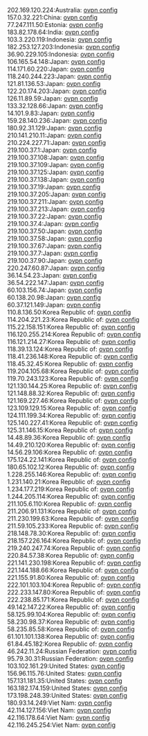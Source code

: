202.169.120.224:Australia: [ovpn config](vpn/202_169_120_224.ovpn)  
157.0.32.221:China: [ovpn config](vpn/157_0_32_221.ovpn)  
77.247.111.50:Estonia: [ovpn config](vpn/77_247_111_50.ovpn)  
183.82.178.64:India: [ovpn config](vpn/183_82_178_64.ovpn)  
103.3.220.119:Indonesia: [ovpn config](vpn/103_3_220_119.ovpn)  
182.253.127.203:Indonesia: [ovpn config](vpn/182_253_127_203.ovpn)  
36.90.229.105:Indonesia: [ovpn config](vpn/36_90_229_105.ovpn)  
106.165.54.148:Japan: [ovpn config](vpn/106_165_54_148.ovpn)  
114.171.60.220:Japan: [ovpn config](vpn/114_171_60_220.ovpn)  
118.240.244.223:Japan: [ovpn config](vpn/118_240_244_223.ovpn)  
121.81.136.53:Japan: [ovpn config](vpn/121_81_136_53.ovpn)  
122.20.174.203:Japan: [ovpn config](vpn/122_20_174_203.ovpn)  
126.11.89.59:Japan: [ovpn config](vpn/126_11_89_59.ovpn)  
133.32.128.66:Japan: [ovpn config](vpn/133_32_128_66.ovpn)  
14.101.9.83:Japan: [ovpn config](vpn/14_101_9_83.ovpn)  
159.28.140.236:Japan: [ovpn config](vpn/159_28_140_236.ovpn)  
180.92.31.129:Japan: [ovpn config](vpn/180_92_31_129.ovpn)  
210.141.210.11:Japan: [ovpn config](vpn/210_141_210_11.ovpn)  
210.224.227.71:Japan: [ovpn config](vpn/210_224_227_71.ovpn)  
219.100.37.1:Japan: [ovpn config](vpn/219_100_37_1.ovpn)  
219.100.37.108:Japan: [ovpn config](vpn/219_100_37_108.ovpn)  
219.100.37.109:Japan: [ovpn config](vpn/219_100_37_109.ovpn)  
219.100.37.125:Japan: [ovpn config](vpn/219_100_37_125.ovpn)  
219.100.37.138:Japan: [ovpn config](vpn/219_100_37_138.ovpn)  
219.100.37.19:Japan: [ovpn config](vpn/219_100_37_19.ovpn)  
219.100.37.205:Japan: [ovpn config](vpn/219_100_37_205.ovpn)  
219.100.37.211:Japan: [ovpn config](vpn/219_100_37_211.ovpn)  
219.100.37.213:Japan: [ovpn config](vpn/219_100_37_213.ovpn)  
219.100.37.22:Japan: [ovpn config](vpn/219_100_37_22.ovpn)  
219.100.37.4:Japan: [ovpn config](vpn/219_100_37_4.ovpn)  
219.100.37.50:Japan: [ovpn config](vpn/219_100_37_50.ovpn)  
219.100.37.58:Japan: [ovpn config](vpn/219_100_37_58.ovpn)  
219.100.37.67:Japan: [ovpn config](vpn/219_100_37_67.ovpn)  
219.100.37.7:Japan: [ovpn config](vpn/219_100_37_7.ovpn)  
219.100.37.90:Japan: [ovpn config](vpn/219_100_37_90.ovpn)  
220.247.60.87:Japan: [ovpn config](vpn/220_247_60_87.ovpn)  
36.14.54.23:Japan: [ovpn config](vpn/36_14_54_23.ovpn)  
36.54.222.147:Japan: [ovpn config](vpn/36_54_222_147.ovpn)  
60.103.156.74:Japan: [ovpn config](vpn/60_103_156_74.ovpn)  
60.138.20.98:Japan: [ovpn config](vpn/60_138_20_98.ovpn)  
60.37.121.149:Japan: [ovpn config](vpn/60_37_121_149.ovpn)  
110.8.136.50:Korea Republic of: [ovpn config](vpn/110_8_136_50.ovpn)  
114.204.221.23:Korea Republic of: [ovpn config](vpn/114_204_221_23.ovpn)  
115.22.158.151:Korea Republic of: [ovpn config](vpn/115_22_158_151.ovpn)  
116.120.255.214:Korea Republic of: [ovpn config](vpn/116_120_255_214.ovpn)  
116.121.214.27:Korea Republic of: [ovpn config](vpn/116_121_214_27.ovpn)  
118.39.13.124:Korea Republic of: [ovpn config](vpn/118_39_13_124.ovpn)  
118.41.236.148:Korea Republic of: [ovpn config](vpn/118_41_236_148.ovpn)  
118.45.32.45:Korea Republic of: [ovpn config](vpn/118_45_32_45.ovpn)  
119.204.105.68:Korea Republic of: [ovpn config](vpn/119_204_105_68.ovpn)  
119.70.243.123:Korea Republic of: [ovpn config](vpn/119_70_243_123.ovpn)  
121.130.144.25:Korea Republic of: [ovpn config](vpn/121_130_144_25.ovpn)  
121.148.88.32:Korea Republic of: [ovpn config](vpn/121_148_88_32.ovpn)  
121.169.227.46:Korea Republic of: [ovpn config](vpn/121_169_227_46.ovpn)  
123.109.129.15:Korea Republic of: [ovpn config](vpn/123_109_129_15.ovpn)  
124.111.199.34:Korea Republic of: [ovpn config](vpn/124_111_199_34.ovpn)  
125.140.227.41:Korea Republic of: [ovpn config](vpn/125_140_227_41.ovpn)  
125.31.146.15:Korea Republic of: [ovpn config](vpn/125_31_146_15.ovpn)  
14.48.89.36:Korea Republic of: [ovpn config](vpn/14_48_89_36.ovpn)  
14.49.210.120:Korea Republic of: [ovpn config](vpn/14_49_210_120.ovpn)  
14.56.29.106:Korea Republic of: [ovpn config](vpn/14_56_29_106.ovpn)  
175.124.22.141:Korea Republic of: [ovpn config](vpn/175_124_22_141.ovpn)  
180.65.102.12:Korea Republic of: [ovpn config](vpn/180_65_102_12.ovpn)  
1.228.255.146:Korea Republic of: [ovpn config](vpn/1_228_255_146.ovpn)  
1.231.140.21:Korea Republic of: [ovpn config](vpn/1_231_140_21.ovpn)  
1.234.177.219:Korea Republic of: [ovpn config](vpn/1_234_177_219.ovpn)  
1.244.205.114:Korea Republic of: [ovpn config](vpn/1_244_205_114.ovpn)  
211.105.6.110:Korea Republic of: [ovpn config](vpn/211_105_6_110.ovpn)  
211.206.91.131:Korea Republic of: [ovpn config](vpn/211_206_91_131.ovpn)  
211.230.199.63:Korea Republic of: [ovpn config](vpn/211_230_199_63.ovpn)  
211.59.105.233:Korea Republic of: [ovpn config](vpn/211_59_105_233.ovpn)  
218.148.78.30:Korea Republic of: [ovpn config](vpn/218_148_78_30.ovpn)  
218.157.226.164:Korea Republic of: [ovpn config](vpn/218_157_226_164.ovpn)  
219.240.247.74:Korea Republic of: [ovpn config](vpn/219_240_247_74.ovpn)  
220.84.57.38:Korea Republic of: [ovpn config](vpn/220_84_57_38.ovpn)  
221.141.230.198:Korea Republic of: [ovpn config](vpn/221_141_230_198.ovpn)  
221.144.188.66:Korea Republic of: [ovpn config](vpn/221_144_188_66.ovpn)  
221.155.91.80:Korea Republic of: [ovpn config](vpn/221_155_91_80.ovpn)  
222.101.103.104:Korea Republic of: [ovpn config](vpn/222_101_103_104.ovpn)  
222.233.147.80:Korea Republic of: [ovpn config](vpn/222_233_147_80.ovpn)  
222.238.85.171:Korea Republic of: [ovpn config](vpn/222_238_85_171.ovpn)  
49.142.147.22:Korea Republic of: [ovpn config](vpn/49_142_147_22.ovpn)  
58.125.99.104:Korea Republic of: [ovpn config](vpn/58_125_99_104.ovpn)  
58.230.98.37:Korea Republic of: [ovpn config](vpn/58_230_98_37.ovpn)  
58.235.85.58:Korea Republic of: [ovpn config](vpn/58_235_85_58.ovpn)  
61.101.101.138:Korea Republic of: [ovpn config](vpn/61_101_101_138.ovpn)  
61.84.45.182:Korea Republic of: [ovpn config](vpn/61_84_45_182.ovpn)  
46.242.11.24:Russian Federation: [ovpn config](vpn/46_242_11_24.ovpn)  
95.79.30.31:Russian Federation: [ovpn config](vpn/95_79_30_31.ovpn)  
103.102.161.29:United States: [ovpn config](vpn/103_102_161_29.ovpn)  
156.96.115.76:United States: [ovpn config](vpn/156_96_115_76.ovpn)  
157.131.181.35:United States: [ovpn config](vpn/157_131_181_35.ovpn)  
163.182.174.159:United States: [ovpn config](vpn/163_182_174_159.ovpn)  
173.198.248.39:United States: [ovpn config](vpn/173_198_248_39.ovpn)  
180.93.14.249:Viet Nam: [ovpn config](vpn/180_93_14_249.ovpn)  
42.114.127.156:Viet Nam: [ovpn config](vpn/42_114_127_156.ovpn)  
42.116.178.64:Viet Nam: [ovpn config](vpn/42_116_178_64.ovpn)  
42.116.245.254:Viet Nam: [ovpn config](vpn/42_116_245_254.ovpn)  
